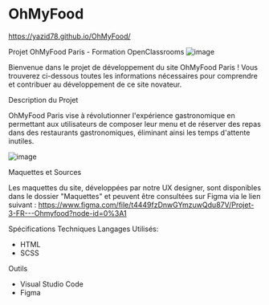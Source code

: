 # OhMyFood
https://yazid78.github.io/OhMyFood/

Projet OhMyFood Paris - Formation OpenClassrooms
![image](https://github.com/yazid78/OhMyFood/assets/136811593/de84322d-242c-419a-aba6-f196e32d52a9)

Bienvenue dans le projet de développement du site OhMyFood Paris ! Vous trouverez ci-dessous toutes les informations nécessaires pour comprendre et contribuer au développement de ce site novateur.

Description du Projet

OhMyFood Paris vise à révolutionner l'expérience gastronomique en permettant aux utilisateurs de composer leur menu et de réserver des repas dans des restaurants gastronomiques, éliminant ainsi les temps d'attente inutiles.

![image](https://github.com/yazid78/OhMyFood/assets/136811593/ff3443f0-cba0-4fce-8250-7ed34d9a0a29)

Maquettes et Sources

Les maquettes du site, développées par notre UX designer, sont disponibles dans le dossier "Maquettes" et peuvent être consultées sur Figma via le lien suivant :
https://www.figma.com/file/t4449fzDnwGYmzuwQdu87V/Projet-3-FR---Ohmyfood?node-id=0%3A1

Spécifications Techniques
Langages Utilisés:

   - HTML
   - SCSS

Outils

   - Visual Studio Code
   - Figma
